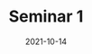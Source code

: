 ---
title: "Seminar 1"
date: "2021-10-14"
description: "Verfasst am 17. Oktober 2021"
draft: true
tags: ["Seminar"]
---